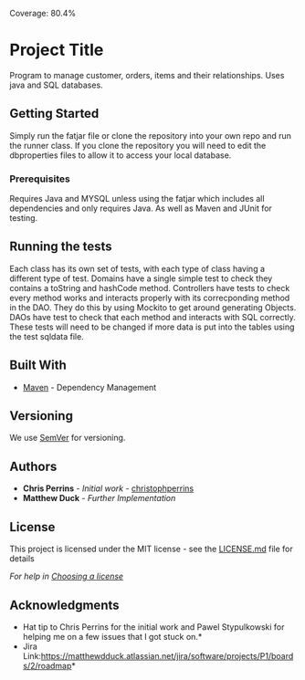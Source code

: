 Coverage: 80.4%
# Project Title

Program to manage customer, orders, items and their relationships. Uses java and SQL databases.

## Getting Started

Simply run the fatjar file or clone the repository into your own repo and run the runner class. If you clone the repository you will need to edit the dbproperties files to allow it to access your local database.

### Prerequisites

Requires Java and MYSQL unless using the fatjar which includes all dependencies and only requires Java.
As well as Maven and JUnit for testing.


## Running the tests

Each class has its own set of tests, with each type of class having a different type of test.
Domains have a single simple test to check they contains a toString and hashCode method.
Controllers have tests to check every method works and interacts properly with its correcponding method in the DAO. They do this by using Mockito to get around generating Objects. 
DAOs have test to check that each method and interacts with SQL correctly. These tests will need to be changed if more data is put into the tables using the test sqldata file.




## Built With

* [Maven](https://maven.apache.org/) - Dependency Management

## Versioning

We use [SemVer](http://semver.org/) for versioning.

## Authors

* **Chris Perrins** - *Initial work* - [christophperrins](https://github.com/christophperrins)
* **Matthew Duck** - *Further Implementation*

## License

This project is licensed under the MIT license - see the [LICENSE.md](LICENSE.md) file for details 

*For help in [Choosing a license](https://choosealicense.com/)*

## Acknowledgments

* Hat tip to Chris Perrins for the initial work and Pawel Stypulkowski for helping me on a few issues that I got stuck on.*
* Jira Link:https://matthewdduck.atlassian.net/jira/software/projects/P1/boards/2/roadmap*
